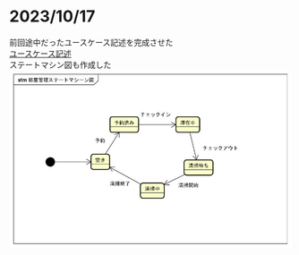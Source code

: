 # 2023/10/17
前回途中だったユースケース記述を完成させた<br>
[ユースケース記述](/doc/project-proposal/K021C1059_印銀%20克哉_ユースケース記述.xlsx)<br>
ステートマシン図も作成した
![](./K021C1059_印銀%20克哉_ステートマシン図.jpg)
